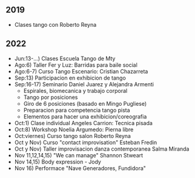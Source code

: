 ## 2019
- Clases tango con Roberto Reyna

## 2022
- Jun:13-...) Clases Escuela Tango de Mty
- Ago:6) Taller Fer y Luz: Barridas para baile social
- Ago:6-7) Curso Tango Escenario: Cristian Chazarreta
- Sep:13) Participacion en exhibicion de tango
- Sep:16-17) Seminario Daniel Juarez y Alejandra Armenti
    - Espirales, biomecanica y trabajo corporal
    - Tango por posiciones
    - Giro de 6 posiciones (basado en Mingo Pugliese)
    - Preparacion para competencia tango pista
    - Elementos para hacer una exhibicion/coreografia
- Oct:1) Clase individual Angeles Carrion: Tecnica pisada
- Oct:8) Workshop Noelia Argumedo: Pierna libre
- Oct:viernes) Curso tango salon Roberto Reyna
- Oct y Nov) Curso "contact improvisation" Esteban Fredin
- Oct y Nov) Taller improvisacion danza contemporanea Salma Miranda
- Nov 11,12,14,15) "We can manage" Shannon Stweart
- Nov 14,15) Body expression - Jody
- Nov 16) Performace "Nave Generadores, Fundidora"

